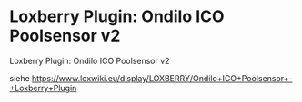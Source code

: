 # Loxberry Plugin: Ondilo ICO Poolsensor v2

Loxberry Plugin: Ondilo ICO Poolsensor v2

siehe 
https://www.loxwiki.eu/display/LOXBERRY/Ondilo+ICO+Poolsensor+-+Loxberry+Plugin
